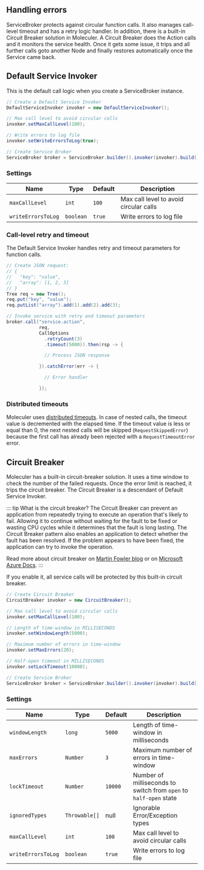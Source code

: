 ## Handling errors

ServiceBroker protects against circular function calls.
It also manages call-level timeout and has a retry logic handler.
In addition, there is a built-in Circuit Breaker solution in Moleculer.
A Circuit Breaker does the Action calls and it monitors the service health. Once it gets some issue,
it trips and all further calls goto another Node and finally restores automatically once the Service came back.

## Default Service Invoker

This is the default call logic when you create a ServiceBroker instance.

```java
// Create a Default Service Invoker
DefaultServiceInvoker invoker = new DefaultServiceInvoker();

// Max call level to avoid circular calls
invoker.setMaxCallLevel(100);

// Write errors to log file
invoker.setWriteErrorsToLog(true);

// Create Service Broker
ServiceBroker broker = ServiceBroker.builder().invoker(invoker).build();
```

### Settings

| Name | Type | Default | Description |
| ---- | ---- | ------- | ----------- |
| `maxCallLevel` | `int` | `100` | Max call level to avoid circular calls |
| `writeErrorsToLog` | `boolean` | `true` | Write errors to log file |

### Call-level retry and timeout

The Default Service Invoker handles retry and timeout parameters for function calls.

```java
// Create JSON request:
// {
//   "key": "value",
//   "array": [1, 2, 3]
// }
Tree req = new Tree();
req.put("key", "value");
req.putList("array").add(1).add(2).add(3);

// Invoke service with retry and timeout parameters
broker.call("service.action",
            req,
            CallOptions
              .retryCount(3)
              .timeout(5000)).then(rsp -> {

              // Process JSON response

            }).catchError(err -> {

              // Error handler

            });
```

### Distributed timeouts

Moleculer uses [distributed timeouts](https://www.datawire.io/guide/traffic/deadlines-distributed-timeouts-microservices/).
In case of nested calls, the timeout value is decremented with the elapsed time.
If the timeout value is less or equal than 0, the next nested calls will be skipped (`RequestSkippedError`)
because the first call has already been rejected with a `RequestTimeoutError` error.

## Circuit Breaker

Moleculer has a built-in circuit-breaker solution.
It uses a time window to check the number of the failed requests.
Once the error limit is reached, it trips the circuit breaker.
The Circuit Breaker is a descendant of Default Service Invoker.

::: tip What is the circuit breaker?
The Circuit Breaker can prevent an application from repeatedly trying to execute an operation that's likely to fail.
Allowing it to continue without waiting for the fault to be fixed or wasting CPU cycles while it determines that the fault is long lasting.
The Circuit Breaker pattern also enables an application to detect whether the fault has been resolved.
If the problem appears to have been fixed, the application can try to invoke the operation.

Read more about circuit breaker on [Martin Fowler blog](https://martinfowler.com/bliki/CircuitBreaker.html)
or on [Microsoft Azure Docs](https://docs.microsoft.com/azure/architecture/patterns/circuit-breaker).
:::

If you enable it, all service calls will be protected by this built-in circuit breaker.

```java
// Create Circuit Breaker
CircuitBreaker invoker = new CircuitBreaker();

// Max call level to avoid circular calls
invoker.setMaxCallLevel(100);

// Length of time-window in MILLISECONDS
invoker.setWindowLength(5000);

// Maximum number of errors in time-window
invoker.setMaxErrors(20);

// Half-open timeout in MILLISECONDS
invoker.setLockTimeout(10000);

// Create Service Broker
ServiceBroker broker = ServiceBroker.builder().invoker(invoker).build();
```

### Settings

| Name | Type | Default | Description |
| ---- | ---- | ------- | ----------- |
| `windowLength` | `long` | `5000` | Length of time-window in milliseconds |
| `maxErrors` | `Number` | `3` | Maximum number of errors in time-window |
| `lockTimeout` | `Number` | `10000` | Number of milliseconds to switch from `open` to `half-open` state |
| `ignoredTypes` | `Throwable[]` | null | Ignorable Error/Exception types |
| `maxCallLevel` | `int` | `100` | Max call level to avoid circular calls |
| `writeErrorsToLog` | `boolean` | `true` | Write errors to log file |
